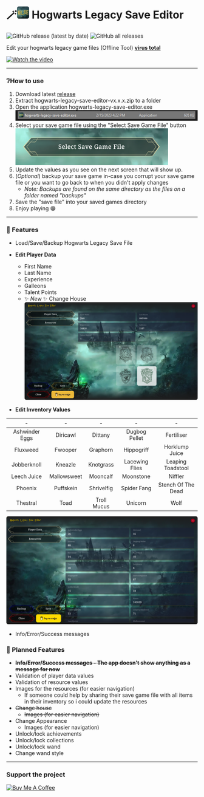 # 🪄![icon.png](icon.png) Hogwarts Legacy Save Editor

![GitHub release (latest by date)](https://img.shields.io/github/v/release/jianastrero/hogwarts-legacy-save-editor)
![GitHub all releases](https://img.shields.io/github/downloads/jianastrero/hogwarts-legacy-save-editor/total)

Edit your hogwarts legacy game files (Offline Tool)
[**virus total**](https://www.virustotal.com/gui/file/30bc02069c7a29415a4ab52820cffc2677667f2d590157fddf81c8318af90330/detection)

[![Watch the video](https://img.youtube.com/vi/NreJ3Vk_e10/default.jpg)](https://youtu.be/NreJ3Vk_e10)

---

### ❔How to use

1. Download latest [release](https://github.com/jianastrero/hogwarts-legacy-save-editor/releases)
2. Extract hogwarts-legacy-save-editor-vx.x.x.zip to a folder
3. Open the application hogwarts-legacy-save-editor.exe
   ![hogwarts-legacy-save-editor.exe](screenshots/application-on-folder.png)
4. Select your save game file using the "Select Save Game File" button
   ![image.png](screenshots/select-game-save-file.png)
5. Update the values as you see on the next screen that will show up.
6. (*Optional*) backup your save game in-case you corrupt your save game file or you want to go back to when you didn't apply changes
   * *Note: Backups are found on the same directory as the files on a folder named "backups"*
7. Save the "save file" into your saved games directory
8. Enjoy playing 😁

---

### 🚀 Features

* Load/Save/Backup Hogwarts Legacy Save File
* **Edit Player Data**

  * First Name
  * Last Name
  * Experience
  * Galleons
  * Talent Points
  * ✨ _New_ ✨ Change House
    ![personal_data_screen.png](screenshots/personal_data_screen.png)
* **Edit Inventory Values**


|       -        |      -      |      -      |       -        |         -          |
|:--------------:|:-----------:|:-----------:|:--------------:|:------------------:|
| Ashwinder Eggs |  Diricawl   |   Dittany   | Dugbog Pellet  |     Fertiliser     |
|    Fluxweed    |   Fwooper   |  Graphorn   |   Hippogriff   |   Horklump Juice   |
|  Jobberknoll   |   Kneazle   |  Knotgrass  | Lacewing Flies | Leaping Toadstool  |
|  Leech Juice   | Mallowsweet |  Mooncalf   |   Moonstone    |      Niffler       |
|    Phoenix     |  Puffskein  | Shrivelfig  |  Spider Fang   | Stench Of The Dead |
|    Thestral    |    Toad     | Troll Mucus |    Unicorn     |        Wolf        |

![resources_screen.png](screenshots/resources_screen.png)

* Info/Error/Success messages

### 🔮 Planned Features

* ~~**Info/Error/Success messages - The app doesn't show anything as a message for now**~~
* Validation of player data values
* Validation of resource values
* Images for the resources (for easier navigation)
  * If someone could help by sharing their save game file with all items in their inventory so i could update the resources
* ~~Change house~~
  * ~~Images (for easier navigation)~~
* Change Appearance
  * Images (for easier navigation)
* Unlock/lock achievements
* Unlock/lock collections
* Unlock/lock wand
* Change wand style

---

### Support the project

<a href="https://www.buymeacoffee.com/jianastrero" target="_blank"><img src="https://cdn.buymeacoffee.com/buttons/v2/default-yellow.png" alt="Buy Me A Coffee" style="height: 60px !important;width: 217px !important;" ></a>
